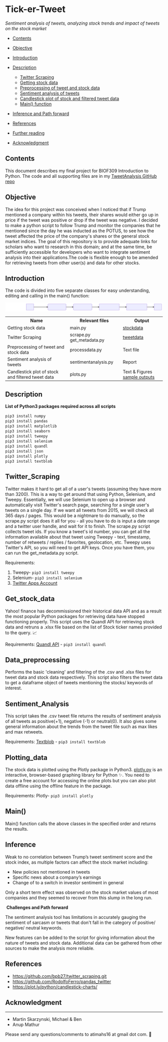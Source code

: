 # Tick-er-Tweet
*Sentiment analysis of tweets, analyzing stock trends and impact of tweets on the stock market*

<!-- TOC -->

- [Contents](#contents)
- [Objective](#objective)
- [Introduction](#introduction)
- [Description](#description)

    - [Twitter Scraping](#twitter_scraping)
    - [Getting stock data](#get_stock_data)
    - [Preprocessing of tweet and stock data](#data_preprocessing)
    - [Sentiment analysis of tweets](#sentiment_analysis)
    - [Candlestick plot of stock and filtered tweet data](#plotting_data)
    - [Main() function](#main)
    
- [Inference and Path forward](#inference)
- [References](#references)
- [Further reading](#further_reading)
- [Acknowledgment](#acknowledgment)    

<!-- /TOC -->

## Contents
This document describes my final project for BIOF309 Introduction to Python. The code and all supporting files are in my [TweetAnalysis GitHub repo](https://github.com/shamitashetty/TweetAnalysis)

## Objective
The idea for this project was conceived when I noticed that if Trump mentioned a company within his tweets, their shares would either go up in price if the tweet was positive or drop if the tweet was negative. I decided to make a python script to follow Trump and monitor the companies that he mentioned since the day he was inducted as the POTUS, to see how the tweet affected the price of the company's shares or the general stock market indices. 
The goal of this repository is to provide adequate links for scholars who want to research in this domain; and at the same time, be sufficiently accessible for developers who want to integrate sentiment analysis into their applications.The code is flexible enough to be amended for retrieving tweets from other user(s) and data for other stocks. 

## Introduction

The code is divided into five separate classes for easy understanding, editing and calling in the main() function:

![Flowchart](https://github.com/shamitashetty/Tick-er-Tweet/blob/master/img/Flowchart-tick-er-tweet-analysis.svg "Flowchart")

<table border="0">
<tr><th>Name</th><th>Relevant files</th><th>Output</th></tr>
<tr><td>Getting stock data </td><td>main.py</td><td> <a href="https://github.com/shamitashetty/Tick-er-Tweet/tree/master/stockdata"> stockdata</a></td></tr>
<tr><td>Twitter Scraping</td><td> scrape.py get_metadata.py</td><td> <a href="https://github.com/shamitashetty/Tick-er-Tweet/tree/master/tweetdata">tweetdata</a></td></tr>
<tr><td>Preprocessing of tweet and stock data  </td><td>processdata.py</td><td> Text file </td></tr>
<tr><td>Sentiment analysis of tweets </td><td>sentimentanalysis.py</td><td>  Report </td></tr>
<tr><td>Candlestick plot of stock and filtered tweet data</td><td>plots.py</td><td> Text & Figures <a href="https://github.com/shamitashetty/Tick-er-Tweet/tree/master/sampleoutputs">sample outputs</a></td></tr>
</table>


## Description 

   **List of Python3 packages required across all scripts**
   
    pip3 install numpy
    pip3 install pandas
    pip3 install matplotlib
    pip3 install seaborn
    pip3 install tweepy
    pip3 install selenium
    pip3 install quandl
    pip3 install json
    pip3 install plotly
    pip3 install textblob
    
    

   ## Twitter_Scraping
   Twitter makes it hard to get all of a user's tweets (assuming they have more than 3200). This is a way to get around that using Python, Selenium, and Tweepy. 
    Essentially, we will use Selenium to open up a browser and automatically visit Twitter's search page, searching for a single user's tweets on a single day. If we want all tweets from 2015, we will check all 365 days / pages. This would be a nightmare to do manually, so the scrape.py script does it all for you - all you have to do is input a date range and a twitter user handle, and wait for it to finish.
    The scrape.py script collects tweet ids. If you know a tweet's id number, you can get all the information available about that tweet using Tweepy - text, timestamp, number of retweets / replies / favorites, geolocation, etc. Tweepy uses Twitter's API, so you will need to get API keys. Once you have them, you can run the get_metadata.py script.
   
   Requirements: 
   1. Tweepy- `pip3 install tweepy`
   2. Selenium- `pip3 install selenium`
   3. [Twitter Apps Account](https://themepacific.com/how-to-generate-api-key-consumer-token-access-key-for-twitter-oauth/994/)
    
   ## Get_stock_data   
   Yahoo! finance has decommissioned their historical data API and as a result the most popular Python packages for retrieving data have stopped functioning properly. This script uses the Quandl API for retrieving stock data and retruns a .xlsx file based on the list of Stock ticker names provided to the query. 📈
   
   Requirements: 
   [Quandl API](https://blog.quandl.com/getting-started-with-the-quandl-api) - `pip3 install quandl`
    
   ## Data_preprocessing
   Performs the basic 'cleaning' and filtering of the .csv and .xlsx files for tweet data and stock data respectively. This script also filters the tweet data to get a dataframe object of tweets mentioning the stocks/ keywords of interest.
    
   ## Sentiment_Analysis
   This script takes the .csv tweet file returns the results of sentiment analysis of all tweets as positive(+1), negative (-1) or neutral(0). It also gives some general information about the trends from the tweet file such as max likes and max retweets.
   
   Requirements:
   [Textblob](https://textblob.readthedocs.io/en/dev/) - `pip3 install textblob`
    
   ## Plotting_data
   The stock data is plotted using the Plotly package in Python3. [plotly.py](https://plot.ly/d3-js-for-python-and-pandas-charts/) is an interactive, browser-based graphing library for Python :sparkles:. You need to create a free account for accessing the online plots but you can also plot data offline using the offline feature in the package.
   
   Requirements: 
    Plotly- `pip3 install plotly`
    
   ## Main()
   Main() function calls the above classes in the specified order and returns the results.
    
## Inference
   Weak to no correlation between Trump’s tweet sentiment score and the stock index, as multiple factors can affect the stock market including:  
   
   - New policies not mentioned in tweets
   - Specific news about a company’s earnings
   - Change of to a switch in investor sentiment in general
   
   Only a short term effect was observed on the stock market values of most companies and they seemed to recover from this slump in the long run.
   
   
  **Challenges and Path forward**
  
The sentiment analysis tool has limitations in accurately gauging the sentiment of sarcasm or tweets that don't fall in the category of positive/ negative/ neutral keywords.
   
New features can be added to the script for giving information about the nature of tweets and stock data. Additional data can be gathered from other sources to make the analysis more reliable.

## References 

* https://github.com/bpb27/twitter_scraping.git
* https://github.com/RodolfoFerro/pandas_twitter
* https://plot.ly/python/candlestick-charts/

## Acknowledgment
------------
* Martin Skarzynski, Michael & Ben
* Anup Mathur

Please send any questions/comments to atimahs16 at gmail dot com.  📢

